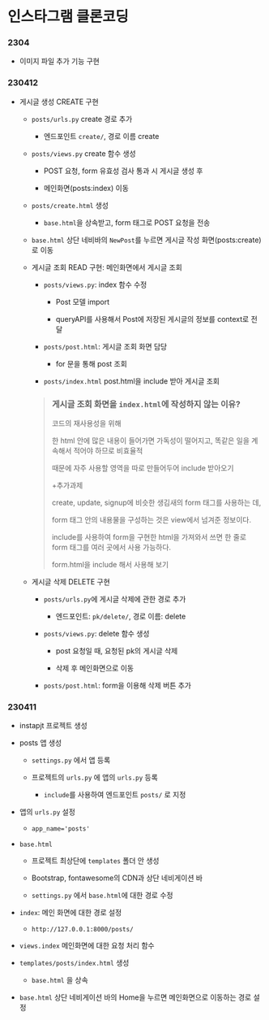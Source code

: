 # 인스타그램 클론코딩

### 2304

- 이미지 파일 추가 기능 구현

### 230412

- 게시글 생성 CREATE 구현

  - `posts/urls.py` create 경로 추가

    - 엔드포인트 `create/`, 경로 이름 create

  - `posts/views.py` create 함수 생성

    - POST 요청, form 유효성 검사 통과 시 게시글 생성 후

    - 메인화면(posts:index) 이동

  - `posts/create.html` 생성

    - `base.html`을 상속받고, form 태그로 POST 요청을 전송

  - `base.html` 상단 네비바의 `NewPost`를 누르면 게시글 작성 화면(posts:create)로 이동

  - 게시글 조회 READ 구현: 메인화면에서 게시글 조회

    - `posts/views.py`: index 함수 수정
    
      - Post 모델 import

      - queryAPI를 사용해서 Post에 저장된 게시글의 정보를 context로 전달

    - `posts/post.html`: 게시글 조회 화면 담당

      - for 문을 통해 post 조회

    - `posts/index.html` post.html을 include 받아 게시글 조회

    > ### 게시글 조회 화면을 `index.html`에 작성하지 않는 이유?
    >
    > 코드의 재사용성을 위해
    >
    > 한 html 안에 많은 내용이 들어가면 가독성이 떨어지고, 똑같은 일을 계속해서 적어야 하므로 비효율적
    >
    > 때문에 자주 사용할 영역을 따로 만들어두어 include 받아오기
    >
    > +추가과제
    >
    > create, update, signup에 비슷한 생김새의 form 태그를 사용하는 데, 
    >
    > form 태그 안의 내용물을 구성하는 것은 view에서 넘겨준 정보이다.
    >
    > include를 사용하여 form을 구현한 html을 가져와서 쓰면 한 줄로 form 태그를 여러 곳에서 사용 가능하다.
    >
    > form.html을 include 해서 사용해 보기

  - 게시글 삭제 DELETE 구현

    - `posts/urls.py`에 게시글 삭제에 관한 경로 추가

      - 엔드포인트: `pk/delete/`, 경로 이름: delete

    - `posts/views.py`: delete 함수 생성

      - post 요청일 때, 요청된 pk의 게시글 삭제

      - 삭제 후 메인화면으로 이동

    - `posts/post.html`: form을 이용해 삭제 버튼 추가

### 230411

- instapjt 프로젝트 생성

- posts 앱 생성
  
  - `settings.py` 에서 앱 등록
  
  - 프로젝트의 `urls.py` 에 앱의 `urls.py` 등록
    
    - `include`를 사용하여 엔드포인트 `posts/` 로 지정

- 앱의 `urls.py` 설정
  
  - `app_name='posts'`

- `base.html`
  
  - 프로젝트 최상단에 `templates` 폴더 안 생성
  
  - Bootstrap, fontawesome의 CDN과 상단 네비게이션 바
  
  - `settings.py` 에서 `base.html`에 대한 경로 수정

- `index`: 메인 화면에 대한 경로 설정
  
  - `http://127.0.0.1:8000/posts/`

- `views.index` 메인화면에 대한 요청 처리 함수

- `templates/posts/index.html` 생성
  
  - `base.html` 을 상속

- `base.html` 상단 네비게이션 바의 Home을 누르면 메인화면으로 이동하는 경로 설정

